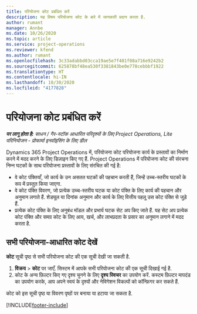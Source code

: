 ```yaml
---
title: परियोजना कोट प्रबंधित करें
description: यह विषय परियोजना कोट के बारे में जानकारी प्रदान करता है.
author: rumant
manager: Annbe
ms.date: 10/26/2020
ms.topic: article
ms.service: project-operations
ms.reviewer: kfend
ms.author: rumant
ms.openlocfilehash: 3c33adabbd03cca19ae5e7f401f08a716e9242b2
ms.sourcegitcommit: 625878bf48ea530f3381843be0e778cebbbf1922
ms.translationtype: HT
ms.contentlocale: hi-IN
ms.lasthandoff: 10/30/2020
ms.locfileid: "4177828"
---
```

# <a name="manage-project-quotes"></a>परियोजना कोट प्रबंधित करें

_**पर लागू होता है:** साधन / गैर-स्टॉक आधारित परिदृश्यों के लिए Project Operations, Lite परिनियोजन - प्रोफार्मा इनवॉइसिंग के लिए डील_

Dynamics 365 Project Operations में, परियोजना कोट परियोजना कार्य के प्रस्तावों का निर्माण करने में मदद करने के लिए डिज़ाइन किए गए हैं. Project Operations में परियोजना कोट की संरचना निम्न घटकों के साथ परियोजना प्रस्तावों के लिए संरचित की गई है:

  - वे कोट पंक्तियाँ, जो कार्य के उन असतत घटकों की पहचान करती हैं, जिन्हें उच्च-स्तरीय घटकों के रूप में प्रस्तुत किया जाएगा.
  - वे कोट पंक्ति विवरण, जो प्रत्येक उच्च-स्तरीय घटक या कोट पंक्ति के लिए कार्य की पहचान और अनुमान लगाते हैं. शेड्यूल या दिनांक अनुमान और कार्य के लिए वित्तीय पहलू उस कोट पंक्ति से जुड़े हैं.
  - प्रत्येक कोट पंक्ति के लिए अनुबंध मॉडल और प्रभार्य घटक सेट अप किए जाते हैं. यह सेट अप प्रत्येक कोट पंक्ति और समग्र कोट के लिए आय, खर्च, और लाभप्रदता के प्रसार का अनुमान लगाने में मदद करता है.

## <a name="view-all-project-based-quotes"></a>सभी परियोजना-आधारित कोट देखें

**कोट** सूची पृष्ठ से सभी परियोजना कोट की एक सूची देखी जा सकती है. 

1. **विक्रय** > **कोट** पर जाएँ. सिस्टम में आपके सभी परियोजना कोट की एक सूची दिखाई गई है. 
2. कोट के अन्य फ़िल्टर किए गए दृश्य चुनने के लिए **दृश्य स्विचर** का उपयोग करें. कस्टम फ़िल्टर मापदंड का उपयोग करके, आप अपने स्वयं के दृश्यों और नेविगेशन विकल्पों को कॉन्फ़िगर कर सकते हैं.

कोट को इस सूची पृष्ठ या विवरण पृष्ठों पर बनाया या हटाया जा सकता है.


[!INCLUDE[footer-include](../../includes/footer-banner.md)]